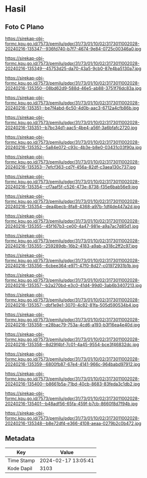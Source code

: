 # Hasil

## Foto C Plano

https://sirekap-obj-formc.kpu.go.id/7573/pemilu/pdpr/31/73/01/10/02/3173011002028-20240216-135347--936fd740-b7f7-4674-9e84-0725c00346a0.jpg

https://sirekap-obj-formc.kpu.go.id/7573/pemilu/pdpr/31/73/01/10/02/3173011002028-20240216-135349--45753d25-da70-43a5-9cb0-87e4ba5130a7.jpg

https://sirekap-obj-formc.kpu.go.id/7573/pemilu/pdpr/31/73/01/10/02/3173011002028-20240216-135350--08bd62d9-588d-46e5-ab88-3751f76dc83a.jpg

https://sirekap-obj-formc.kpu.go.id/7573/pemilu/pdpr/31/73/01/10/02/3173011002028-20240216-135351--be7f4abd-6c50-4d0b-aac3-6712a4cfb86b.jpg

https://sirekap-obj-formc.kpu.go.id/7573/pemilu/pdpr/31/73/01/10/02/3173011002028-20240216-135351--b7bc34d1-aac5-4be4-a56f-3a6bfafc2720.jpg

https://sirekap-obj-formc.kpu.go.id/7573/pemilu/pdpr/31/73/01/10/02/3173011002028-20240216-135352--5a84e072-c93c-4b3e-b8e0-03431c03f90a.jpg

https://sirekap-obj-formc.kpu.go.id/7573/pemilu/pdpr/31/73/01/10/02/3173011002028-20240216-135353--7efcf363-cd7f-456a-82df-c3aea130c737.jpg

https://sirekap-obj-formc.kpu.go.id/7573/pemilu/pdpr/31/73/01/10/02/3173011002028-20240216-135354--cf7aaf5f-c526-473e-8738-f35e6bab56e9.jpg

https://sirekap-obj-formc.kpu.go.id/7573/pemilu/pdpr/31/73/01/10/02/3173011002028-20240216-135354--dea4becb-8fa8-4368-a97b-1df4de447a2d.jpg

https://sirekap-obj-formc.kpu.go.id/7573/pemilu/pdpr/31/73/01/10/02/3173011002028-20240216-135355--45f167b3-ce00-4a47-981e-a9a7ac7d85d1.jpg

https://sirekap-obj-formc.kpu.go.id/7573/pemilu/pdpr/31/73/01/10/02/3173011002028-20240216-135355--259289db-16b2-4183-a9ab-a318c2ff2c97.jpg

https://sirekap-obj-formc.kpu.go.id/7573/pemilu/pdpr/31/73/01/10/02/3173011002028-20240216-135356--6cbee364-e971-47f0-8d27-c01972931b1b.jpg

https://sirekap-obj-formc.kpu.go.id/7573/pemilu/pdpr/31/73/01/10/02/3173011002028-20240216-135357--b2a270bd-e3c0-41d4-99d0-3ab6b3407213.jpg

https://sirekap-obj-formc.kpu.go.id/7573/pemilu/pdpr/31/73/01/10/02/3173011002028-20240216-135357--dbf1e9e1-3070-4c82-81fa-505d590534b4.jpg

https://sirekap-obj-formc.kpu.go.id/7573/pemilu/pdpr/31/73/01/10/02/3173011002028-20240216-135358--e28bac79-753a-4cd6-a193-b3f16ea4e40d.jpg

https://sirekap-obj-formc.kpu.go.id/7573/pemilu/pdpr/31/73/01/10/02/3173011002028-20240216-135358--8d29f4bf-7c01-4a45-9554-bce3f46832dc.jpg

https://sirekap-obj-formc.kpu.go.id/7573/pemilu/pdpr/31/73/01/10/02/3173011002028-20240216-135359--6800fb87-67e4-4141-966c-964babd97912.jpg

https://sirekap-obj-formc.kpu.go.id/7573/pemilu/pdpr/31/73/01/10/02/3173011002028-20240216-135400--b8661b5a-71bd-40cb-8683-83feda3c1db2.jpg

https://sirekap-obj-formc.kpu.go.id/7573/pemilu/pdpr/31/73/01/10/02/3173011002028-20240216-135401--b48adf56-65fa-459f-b7cb-8660f8d7f94b.jpg

https://sirekap-obj-formc.kpu.go.id/7573/pemilu/pdpr/31/73/01/10/02/3173011002028-20240216-135348--b8e72df4-e366-4108-aeaa-0279b2c0b472.jpg


## Metadata

| Key        | Value               |
| ---------- | ------------------- |
| Time Stamp | 2024-02-17 13:05:41 |
| Kode Dapil | 3103                |



